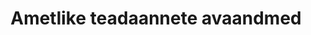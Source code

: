 ---
schema: default
title: Ametlike teadaannete avaandmed
notes: 'Ametlikud teadaanded, mis ei ole avaldatud füüsilisest isikust adressaadile kätte toimetamiseks või mille avaldamine ei ole lõpetatud.'
department: ''
category:
  - Government services
resources:
  - name: Ametlikud Teadaanded
    url: 'https://www.ametlikudteadaanded.ee/avalik/uriotsing'
    format: 'xml, rtf, txt'
license: 'http://creativecommons.org/licenses/by-sa/3.0/'
date_issued: 06/07/2015
date_modified: 06/07/2015
organization: Justiitsministeerium
maintainer_name: Justiitsministeerium
maintainer_email: info@just.ee
maintainer_phone: '6208100'
legacy_url: 'https://opendata.riik.ee/en/dataset/https-www-ametlikudteadaanded-ee-avalik-uriotsing'
---